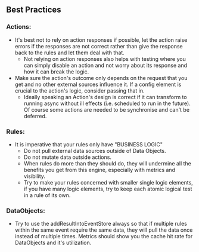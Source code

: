 ## Best Practices

### Actions:
* It's best not to rely on action responses if possible, let the action raise errors if the responses are not correct rather than give the response back to the rules and let them deal with that.
  * Not relying on action responses also helps with testing where you can simply disable an action and not worry about its response and how it can break the logic.
* Make sure the action's outcome only depends on the request that you get and no other external sources influence it. If a config element is crucial to the action's logic, consider passing that in.
  * Ideally speaking an Action's design is correct if it can transform to running async without ill effects (i.e. scheduled to run in the future). Of course some actions are needed to be synchronise and can't be deferred.

### Rules:
* It is imperative that your rules only have "BUSINESS LOGIC" 
  * Do not pull external data sources outside of Data Objects.
  * Do not mutate data outside actions.
  * When rules do more than they should do, they will undermine all the benefits you get from this engine, especially with metrics and visibility.
  * Try to make your rules concerned with smaller single logic elements, if you have many logic elements, try to keep each atomic logical test in a rule of its own.

### DataObjects:
* Try to use the addResultIntoEventStore always so that if multiple rules within the same event require the same data, they will pull the data once instead of multiple times. Metrics should show you the cache hit rate for DataObjects and it's utilization. 